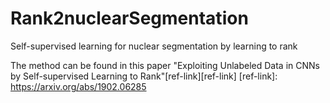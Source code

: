 # Rank2nuclearSegmentation
Self-supervised learning for nuclear segmentation by learning to rank

The method can be found in this paper "Exploiting Unlabeled Data in CNNs by Self-supervised Learning to Rank"[ref-link][ref-link]
[ref-link]: https://arxiv.org/abs/1902.06285
